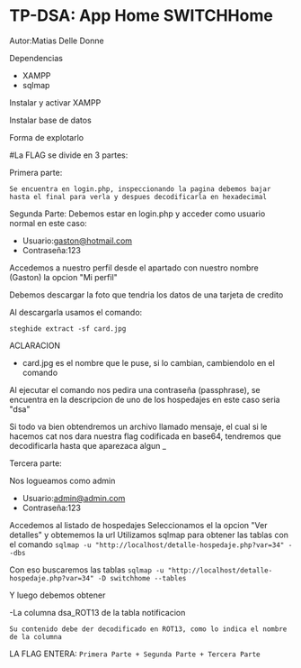 # TP-DSA: App Home SWITCHHome

Autor:Matias Delle Donne


Dependencias
- XAMPP
- sqlmap

Instalar y activar XAMPP

Instalar base de datos

Forma de explotarlo

#La FLAG se divide en 3 partes:

Primera parte:
```
Se encuentra en login.php, inspeccionando la pagina debemos bajar hasta el final para verla y despues decodificarla en hexadecimal
```

Segunda Parte:
Debemos estar en login.php y acceder como usuario normal en este caso:
- Usuario:gaston@hotmail.com
- Contraseña:123

Accedemos a nuestro perfil desde el apartado con nuestro nombre (Gaston) la opcion "Mi perfil"

Debemos descargar la foto que tendria los datos de una tarjeta de credito

Al descargarla usamos el comando:

```steghide extract -sf card.jpg```

ACLARACION
- card.jpg es el nombre que le puse, si lo cambian, cambiendolo en el comando


Al ejecutar el comando nos pedira una contraseña (passphrase), se encuentra en la descripcion de uno de los hospedajes en este caso seria "dsa"


Si todo va bien obtendremos un archivo llamado mensaje, el cual si le hacemos cat nos dara nuestra flag codificada en base64, tendremos que decodificarla hasta que aparezaca algun _


Tercera parte:

Nos logueamos como admin
- Usuario:admin@admin.com
- Contraseña:123


Accedemos al listado de hospedajes 
Seleccionamos el la opcion "Ver detalles" y obtememos la url
Utilizamos sqlmap para obtener las tablas con el comando
```sqlmap -u "http://localhost/detalle-hospedaje.php?var=34" --dbs```

Con eso buscaremos las tablas 
```sqlmap -u "http://localhost/detalle-hospedaje.php?var=34" -D switchhome --tables```

Y luego debemos obtener

-La columna dsa_ROT13 de la tabla notificacion

```Su contenido debe der decodificado en ROT13, como lo indica el nombre de la columna```



LA FLAG ENTERA:
```Primera Parte + Segunda Parte + Tercera Parte```